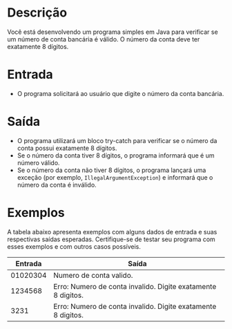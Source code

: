 # Descrição
Você está desenvolvendo um programa simples em Java para verificar se um número de conta bancária é válido. O número da conta deve ter exatamente 8 dígitos.

# Entrada
* O programa solicitará ao usuário que digite o número da conta bancária.

# Saída
* O programa utilizará um bloco try-catch para verificar se o número da conta possui exatamente 8 dígitos.
* Se o número da conta tiver 8 dígitos, o programa informará que é um número válido.
* Se o número da conta não tiver 8 dígitos, o programa lançará uma exceção (por exemplo, ``IllegalArgumentException``) e informará que o número da conta é inválido.

# Exemplos
A tabela abaixo apresenta exemplos com alguns dados de entrada e suas respectivas saídas esperadas. Certifique-se de testar seu programa com esses exemplos e com outros casos possíveis.

| Entrada |	Saída |
| ---- | ---- |
| 01020304 |	Numero de conta valido. |
| 1234568 |	Erro: Numero de conta invalido. Digite exatamente 8 digitos. |
| 3231 |	Erro: Numero de conta invalido. Digite exatamente 8 digitos. |
